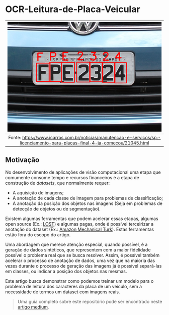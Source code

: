 # OCR-Leitura-de-Placa-Veicular

| ![Fonte](static/car_test.png) |
| :---------------------------------: |
| Fonte: https://www.icarros.com.br/noticias/manutencao-e-servicos/sp:-licenciamento-para-placas-final-4-ja-comecou/21045.html |

## Motivação

No desenvolvimento de aplicações de visão computacional uma etapa que comumente consome tempo e recursos financeiros é a etapa de construção de *datasets*, que normalmente requer:

- A aquisição de imagens;
- A anotação de cada classe de imagem para problemas de classificação;
- A anotação da posição dos objetos nas imagens (Seja em problemas de detecção de objetos ou de segmentação).

Existem algumas ferramentas que podem acelerar essas etapas, algumas open source (Ex.: [LOST](https://lost.readthedocs.io/en/latest/#)) e algumas pagas, onde é possível terceirizar a anotação do dataset (Ex.: [Amazon Mechanical Turk](https://www.mturk.com/)). Estas ferramentas estão fora do escopo do artigo.

Uma abordagem que merece atenção especial, quando possível, é a geração de dados sintéticos, que representem com a maior fidelidade possível o problema real que se busca resolver. Assim, é possível também acelerar o processo de anotação de dados, uma vez que na maioria das vezes durante o processo de geração das imagens já é possível separá-las em classes, ou indicar a posição dos objetos nas mesmas.

Este artigo busca demonstrar como podemos treinar um modelo para o problema de leitura dos caracteres da placa de um veículo, sem a necessidade de termos um dataset com imagens reais.

> Uma guia completo sobre este repositório pode ser encontrado neste [artigo medium](https://medium.com/data-hackers/treinando-um-modelo-de-ocr-com-dados-sint%C3%A9ticos-7e8becf869e).